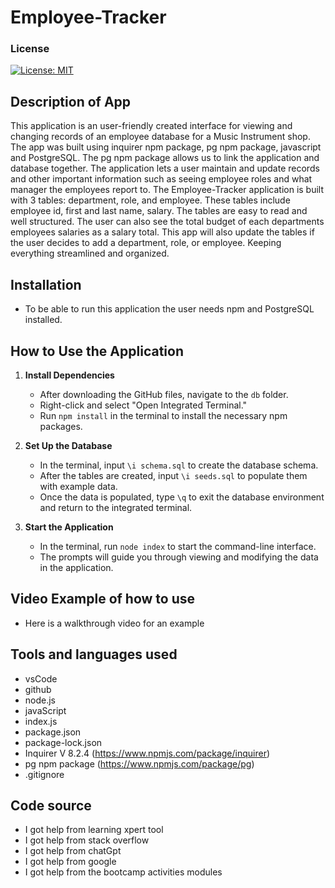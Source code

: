 # Employee-Tracker

### License

[![License: MIT](https://img.shields.io/badge/License-MIT-yellow.svg)](https://opensource.org/licenses/MIT)

## Description of App

This application is an user-friendly created interface for viewing and changing records of an employee database for a Music Instrument shop. The app was built using inquirer npm package, pg npm package, javascript and PostgreSQL. The pg npm package allows us to link the application and database together. The application lets a user maintain and update records and other important information such as seeing employee roles and what manager the employees report to. The Employee-Tracker application is built with 3 tables: department, role, and employee. These tables include employee id, first and last name, salary. The tables are easy to read and well structured. The user can also see the total budget of each departments employees salaries as a salary total. This app will also update the tables if the user decides to add a department, role, or employee. Keeping everything streamlined and organized.

## Installation

- To be able to run this application the user needs npm and PostgreSQL installed.

## How to Use the Application

1. **Install Dependencies**

   - After downloading the GitHub files, navigate to the `db` folder.
   - Right-click and select "Open Integrated Terminal."
   - Run `npm install` in the terminal to install the necessary npm packages.

2. **Set Up the Database**

   - In the terminal, input `\i schema.sql` to create the database schema.
   - After the tables are created, input `\i seeds.sql` to populate them with example data.
   - Once the data is populated, type `\q` to exit the database environment and return to the integrated terminal.

3. **Start the Application**
   - In the terminal, run `node index` to start the command-line interface.
   - The prompts will guide you through viewing and modifying the data in the application.

## Video Example of how to use

- Here is a walkthrough video for an example

## Tools and languages used

- vsCode
- github
- node.js
- javaScript
- index.js
- package.json
- package-lock.json
- Inquirer V 8.2.4 (https://www.npmjs.com/package/inquirer)
- pg npm package (https://www.npmjs.com/package/pg)
- .gitignore

## Code source

- I got help from learning xpert tool
- I got help from stack overflow
- I got help from chatGpt
- I got help from google
- I got help from the bootcamp activities modules
